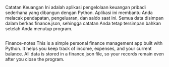 Catatan Keuangan
Ini adalah aplikasi pengelolaan keuangan pribadi sederhana yang dibangun dengan Python. Aplikasi ini membantu Anda melacak pendapatan, pengeluaran, dan saldo saat ini.
Semua data disimpan dalam berkas finance.json, sehingga catatan Anda tetap tersimpan bahkan setelah Anda menutup program.

##

Finance-notes
This is a simple personal finance management app built with Python. It helps you keep track of income, expenses, and your current balance. 
All data is stored in a finance.json file, so your records remain even after you close the program.
